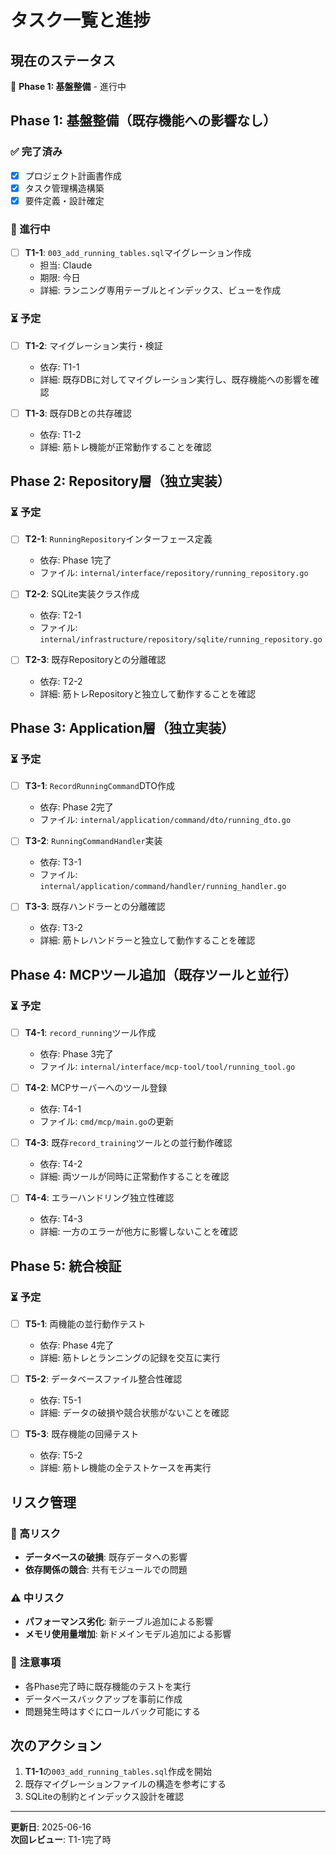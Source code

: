 # タスク一覧と進捗

## 現在のステータス
🔄 **Phase 1: 基盤整備** - 進行中

## Phase 1: 基盤整備（既存機能への影響なし）

### ✅ 完了済み
- [x] プロジェクト計画書作成
- [x] タスク管理構造構築
- [x] 要件定義・設計確定

### 🔄 進行中
- [ ] **T1-1**: `003_add_running_tables.sql`マイグレーション作成
  - 担当: Claude
  - 期限: 今日
  - 詳細: ランニング専用テーブルとインデックス、ビューを作成

### ⏳ 予定
- [ ] **T1-2**: マイグレーション実行・検証
  - 依存: T1-1
  - 詳細: 既存DBに対してマイグレーション実行し、既存機能への影響を確認

- [ ] **T1-3**: 既存DBとの共存確認
  - 依存: T1-2
  - 詳細: 筋トレ機能が正常動作することを確認

## Phase 2: Repository層（独立実装）

### ⏳ 予定
- [ ] **T2-1**: `RunningRepository`インターフェース定義
  - 依存: Phase 1完了
  - ファイル: `internal/interface/repository/running_repository.go`

- [ ] **T2-2**: SQLite実装クラス作成
  - 依存: T2-1
  - ファイル: `internal/infrastructure/repository/sqlite/running_repository.go`

- [ ] **T2-3**: 既存Repositoryとの分離確認
  - 依存: T2-2
  - 詳細: 筋トレRepositoryと独立して動作することを確認

## Phase 3: Application層（独立実装）

### ⏳ 予定
- [ ] **T3-1**: `RecordRunningCommand`DTO作成
  - 依存: Phase 2完了
  - ファイル: `internal/application/command/dto/running_dto.go`

- [ ] **T3-2**: `RunningCommandHandler`実装
  - 依存: T3-1
  - ファイル: `internal/application/command/handler/running_handler.go`

- [ ] **T3-3**: 既存ハンドラーとの分離確認
  - 依存: T3-2
  - 詳細: 筋トレハンドラーと独立して動作することを確認

## Phase 4: MCPツール追加（既存ツールと並行）

### ⏳ 予定
- [ ] **T4-1**: `record_running`ツール作成
  - 依存: Phase 3完了
  - ファイル: `internal/interface/mcp-tool/tool/running_tool.go`

- [ ] **T4-2**: MCPサーバーへのツール登録
  - 依存: T4-1
  - ファイル: `cmd/mcp/main.go`の更新

- [ ] **T4-3**: 既存`record_training`ツールとの並行動作確認
  - 依存: T4-2
  - 詳細: 両ツールが同時に正常動作することを確認

- [ ] **T4-4**: エラーハンドリング独立性確認
  - 依存: T4-3
  - 詳細: 一方のエラーが他方に影響しないことを確認

## Phase 5: 統合検証

### ⏳ 予定
- [ ] **T5-1**: 両機能の並行動作テスト
  - 依存: Phase 4完了
  - 詳細: 筋トレとランニングの記録を交互に実行

- [ ] **T5-2**: データベースファイル整合性確認
  - 依存: T5-1
  - 詳細: データの破損や競合状態がないことを確認

- [ ] **T5-3**: 既存機能の回帰テスト
  - 依存: T5-2
  - 詳細: 筋トレ機能の全テストケースを再実行

## リスク管理

### 🚨 高リスク
- **データベースの破損**: 既存データへの影響
- **依存関係の競合**: 共有モジュールでの問題

### ⚠️ 中リスク
- **パフォーマンス劣化**: 新テーブル追加による影響
- **メモリ使用量増加**: 新ドメインモデル追加による影響

### 📝 注意事項
- 各Phase完了時に既存機能のテストを実行
- データベースバックアップを事前に作成
- 問題発生時はすぐにロールバック可能にする

## 次のアクション
1. **T1-1**の`003_add_running_tables.sql`作成を開始
2. 既存マイグレーションファイルの構造を参考にする
3. SQLiteの制約とインデックス設計を確認

---

**更新日**: 2025-06-16  
**次回レビュー**: T1-1完了時
